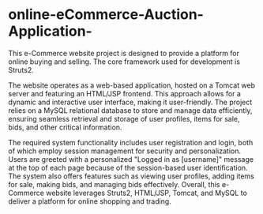 # online-eCommerce-Auction-Application-

This e-Commerce website project is designed to provide a platform for online buying and selling. The core framework used for development is Struts2.

The website operates as a web-based application, hosted on a Tomcat web server and featuring an HTML/JSP frontend. This approach allows for a dynamic and interactive user interface, making it user-friendly. The project relies on a MySQL relational database to store and manage data efficiently, ensuring seamless retrieval and storage of user profiles, items for sale, bids, and other critical information.

The required system functionality includes user registration and login, both of which employ session management for security and personalization. Users are greeted with a personalized "Logged in as [username]" message at the top of each page because of the session-based user identification. The system also offers features such as viewing user profiles, adding items for sale, making bids, and managing bids effectively. Overall, this e-Commerce website leverages Struts2, HTML/JSP, Tomcat, and MySQL to deliver a platform for online shopping and trading.
